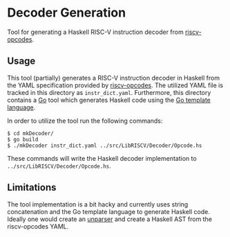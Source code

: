 # Decoder Generation

Tool for generating a Haskell RISC-V instruction decoder from [riscv-opcodes](https://github.com/riscv/riscv-opcodes).

## Usage

This tool (partially) generates a RISC-V instruction decoder in Haskell from the YAML specification provided by [riscv-opcodes](https://github.com/riscv/riscv-opcodes).
The utilized YAML file is tracked in this directory as `instr_dict.yaml`.
Furthermore, this directory contains a [Go](https://golang.org) tool which generates Haskell code using the [Go template language](https://golang.org/pkg/text/template).

In order to utilize the tool run the following commands:

    $ cd mkDecoder/
    $ go build
    $ ./mkDecoder instr_dict.yaml ../src/LibRISCV/Decoder/Opcode.hs

These commands will write the Haskell decoder implementation to `../src/LibRISCV/Decoder/Opcode.hs`.

## Limitations

The tool implementation is a bit hacky and currently uses string concatenation and the Go template language to generate Haskell code.
Ideally one would create an [unparser](https://en.wikipedia.org/wiki/Unparser) and create a Haskell AST from the riscv-opcodes YAML.
